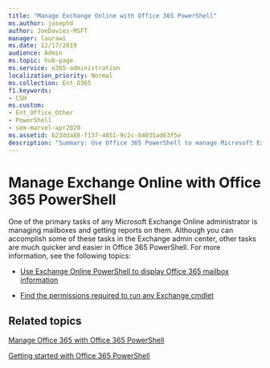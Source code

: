 ```yaml
---
title: "Manage Exchange Online with Office 365 PowerShell"
ms.author: josephd
author: JoeDavies-MSFT
manager: laurawi
ms.date: 12/17/2019
audience: Admin
ms.topic: hub-page
ms.service: o365-administration
localization_priority: Normal
ms.collection: Ent_O365
f1.keywords:
- CSH
ms.custom: 
- Ent_Office_Other
- PowerShell
- sem-marvel-apr2020
ms.assetid: b23dda88-f137-4051-9c2c-84035ad63f5e
description: "Summary: Use Office 365 PowerShell to manage Microsoft Exchange Online, including displaying mailbox configuration and advanced reporting."
---
```


# Manage Exchange Online with Office 365 PowerShell

One of the primary tasks of any Microsoft Exchange Online administrator is managing mailboxes and getting reports on them. Although you can accomplish some of these tasks in the Exchange admin center, other tasks are much quicker and easier in Office 365 PowerShell. For more information, see the following topics:
  
- [Use Exchange Online PowerShell to display Office 365 mailbox information](https://docs.microsoft.com/exchange/recipients-in-exchange-online/manage-user-mailboxes/use-powershell-to-display-mailbox-information)
    
- [Find the permissions required to run any Exchange cmdlet](https://docs.microsoft.com/powershell/exchange/exchange-server/find-exchange-cmdlet-permissions)
    
## Related topics

[Manage Office 365 with Office 365 PowerShell](manage-office-365-with-office-365-powershell.md)
  
[Getting started with Office 365 PowerShell](getting-started-with-office-365-powershell.md)

